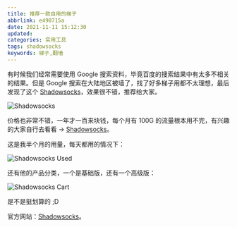 ```yaml
---
title: 推荐一款自用的梯子
abbrlink: e490715a
date: 2021-11-11 15:12:30
updated:
categories: 实用工具
tags: shadowsocks
keywords: 梯子,翻墙
---
```


有时候我们经常需要使用 Google 搜索资料，毕竟百度的搜索结果中有太多不相关的结果。但是 Google 搜索在大陆地区被墙了，找了好多梯子用都不太理想，最后发现了这个 [Shadowsocks](https://portal.shadowsocks.nz/aff.php?aff=51884)，效果很不错，推荐给大家。

![Shadowsocks](https://gitee.com/smpower/oss/raw/master/hi-ruofei.com/shadowsocks.png)

价格也非常不错，一年才一百来块钱，每个月有 100G 的流量根本用不完，有兴趣的大家自行去看看 -> [Shadowsocks](https://portal.shadowsocks.nz/aff.php?aff=51884)。

<!-- more -->

这是我半个月的用量，每天都用的情况下：

![Shadowsocks Used](https://gitee.com/smpower/oss/raw/master/hi-ruofei.com/shadowsocks-used.png)

还有他的产品分类，一个是基础版，还有一个高级版：

![Shadowsocks Cart](https://gitee.com/smpower/oss/raw/master/hi-ruofei.com/shadowsocks-cart.png)

是不是挺划算的 ;D

官方网站：[Shadowsocks](https://portal.shadowsocks.nz/aff.php?aff=51884)。
